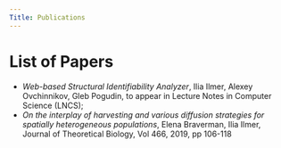 ```yaml
---
Title: Publications
---
```


# List of Papers

- _Web-based Structural Identifiability Analyzer_, Ilia Ilmer, Alexey Ovchinnikov, Gleb Pogudin, to appear in Lecture Notes in Computer Science (LNCS);
- _On the interplay of harvesting and various diffusion strategies for spatially heterogeneous populations_, Elena Braverman, Ilia Ilmer, Journal of Theoretical Biology, Vol 466, 2019, pp 106-118